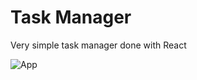 # Task Manager

Very simple task manager done with React

![App](https://github.com/ArathHernandez/simple-task-manager-app/assets/47037125/22570709-2e47-44ff-941f-55df723e2e4b)

